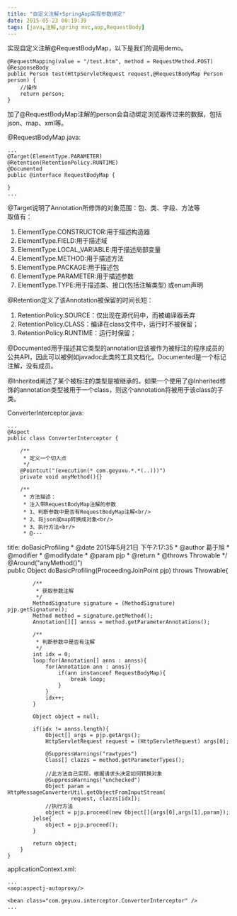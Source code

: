 ```yaml
---
title: "自定义注解+SpringAop实现参数绑定"
date: 2015-05-23 00:19:39
tags: [java,注解,spring mvc,aop,RequestBody]
---
```


实现自定义注解@RequestBodyMap，以下是我们的调用demo。

	@RequestMapping(value = "/test.htm", method = RequestMethod.POST)
	@ResponseBody
	public Person test(HttpServletRequest request,@RequestBodyMap Person person) {
		//操作
		return person;
	}
<!--more-->
加了@RequestBodyMap注解的person会自动绑定浏览器传过来的数据，包括json、map、xml等。

@RequestBodyMap.java:

	...
	@Target(ElementType.PARAMETER)
	@Retention(RetentionPolicy.RUNTIME)
	@Documented
	public @interface RequestBodyMap {
	
	}
	...


@Target说明了Annotation所修饰的对象范围：包、类、字段、方法等  
取值有：  
1. ElementType.CONSTRUCTOR:用于描述构造器  
2. ElementType.FIELD:用于描述域  
3. ElementType.LOCAL_VARIABLE:用于描述局部变量  
4. ElementType.METHOD:用于描述方法  
5. ElementType.PACKAGE:用于描述包  
6. ElementType.PARAMETER:用于描述参数  
7. ElementType.TYPE:用于描述类、接口(包括注解类型) 或enum声明  

@Retention定义了该Annotation被保留的时间长短：  
1. RetentionPolicy.SOURCE：仅出现在源代码中，而被编译器丢弃  
2. RetentionPolicy.CLASS：编译在class文件中，运行时不被保留；   
3. RetentionPolicy.RUNTIME：运行时保留；



@Documented用于描述其它类型的annotation应该被作为被标注的程序成员的公共API，因此可以被例如javadoc此类的工具文档化。Documented是一个标记注解，没有成员。

@Inherited阐述了某个被标注的类型是被继承的。如果一个使用了@Inherited修饰的annotation类型被用于一个class，则这个annotation将被用于该class的子类。

ConverterInterceptor.java:
	
	...
	@Aspect
	public class ConverterInterceptor {
		
		/**
		 * 定义一个切入点
		 */
		@Pointcut("(execution(* com.geyuxu.*.*(..)))")  
	    private void anyMethod(){}  
	      
	    /**
	     * 方法描述：  
	     * 注入带RequestBodyMap注解的参数
	     * 1、判断参数中是否有RequestBodyMap注解<br/>
	     * 2、将json或map转换成对象<br/>
	     * 3、执行方法<br/>
	     * @---
title: doBasicProfiling 
	     * @date 2015年5月21日 下午7:17:35
	     * @author 葛于旭
	     * @modifier 
	     * @modifydate 
	     * @param pjp
	     * @return
	     * @throws Throwable
	     */
	    @Around("anyMethod()")  
	    public Object doBasicProfiling(ProceedingJoinPoint pjp) throws Throwable{  
	
			/**
			 * 获取参数注解
			 */
	    	MethodSignature signature = (MethodSignature) pjp.getSignature();
	    	Method method = signature.getMethod();
	    	Annotation[][] annss = method.getParameterAnnotations();
	
			/**
			 * 判断参数中是否有注解
			 */
	    	int idx = 0;
	    	loop:for(Annotation[] anns : annss){
	    		for(Annotation ann : anns){
	    			if(ann instanceof RequestBodyMap){
	    				break loop;
	    			}
	    		} 
	    		idx++;
	    	}
	    	
	    	Object object = null;
	    	
	    	if(idx != annss.length){
	    		Object[] args = pjp.getArgs();
	        	HttpServletRequest request = (HttpServletRequest) args[0];
	        	
	        	@SuppressWarnings("rawtypes")
	    		Class[] clazzs = method.getParameterTypes();
	        	
				//此方法自己实现，根据请求头决定如何转换对象
	        	@SuppressWarnings("unchecked")
				Object param = HttpMessageConverterUtil.getObjectFromInputStream(
	    				request, clazzs[idx]);
	        	//执行方法 
	        	object = pjp.proceed(new Object[]{args[0],args[1],param});
	    	}else{
	    		object = pjp.proceed();
	    	}
	    
	        return object;  
	    }     
	}

applicationContext.xml:
	
	...
	<aop:aspectj-autoproxy/>
	
	<bean class="com.geyuxu.interceptor.ConverterInterceptor" />
	...